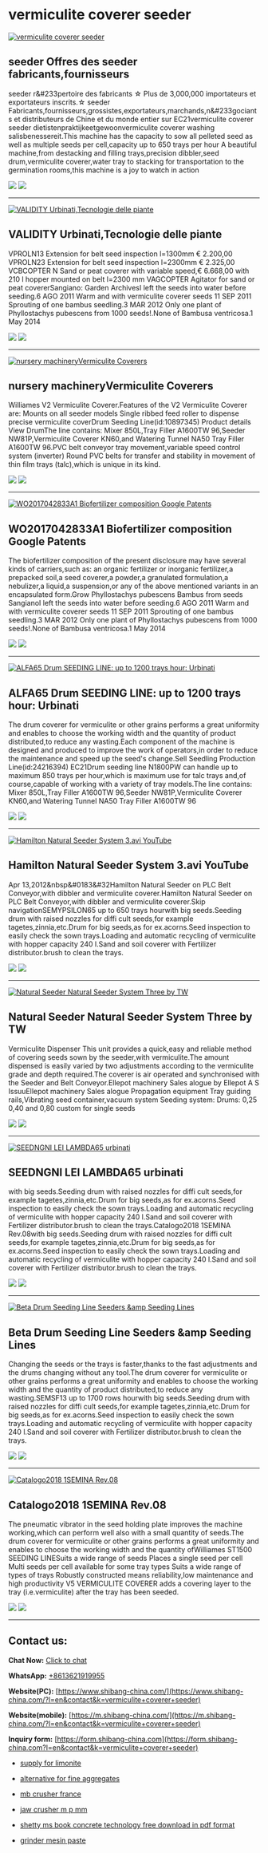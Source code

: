 # vermiculite coverer seeder

<a href="https://swt.shibang-china.com/?l=en&img&k=vermiculite+coverer+seeder" target="_blank">![vermiculite coverer seeder](http://static.shibang-china.com/all-800x300/674.jpg)</a>

## seeder Offres des seeder fabricants,fournisseurs
seeder r&#233pertoire des fabricants ☆ Plus de 3,000,000 importateurs et exportateurs inscrits.☆ seeder Fabricants,fournisseurs,grossistes,exportateurs,marchands,n&#233gociants et distributeurs de Chine et du monde entier sur EC21vermiculite coverer seeder dietistenpraktijkeetgewoonvermiculite coverer washing salisbenessereit.This machine has the capacity to sow all pelleted seed as well as multiple seeds per cell,capacity up to 650 trays per hour A beautiful machine,from destacking and filling trays,precision dibbler,seed drum,vermiculite coverer,water tray to stacking for transportation to the germination rooms,this machine is a joy to watch in action


<a href="https://whatsapp.shibangsoft.com/WhatsApp.php" target="_blank" title="WhatsApp">![](http://static.shibang-china.com/icon/whatsapp.png)</a> <a href="https://swt.shibang-china.com/?l=en&icon&k=vermiculite+coverer+seeder" target="_blank">![](http://static.shibang-china.com/icon/chat-en.png)</a>

---

<a href="https://swt.shibang-china.com/?l=en&img&k=vermiculite+coverer+seeder" target="_blank">![VALIDITY Urbinati,Tecnologie delle piante](http://static.shibang-china.com/all-800x300/641.jpg)</a>

## VALIDITY Urbinati,Tecnologie delle piante
VPROLN13 Extension for belt seed inspection l=1300mm € 2.200,00 VPROLN23 Extension for belt seed inspection l=2300mm € 2.325,00 VCBCOPTER N Sand or peat coverer with variable speed,€ 6.668,00 with 210 l hopper mounted on belt l=2300 mm VAGCOPTER Agitator for sand or peat covererSangiano: Garden ArchivesI left the seeds into water before seeding.6 AGO 2011 Warm and with vermiculite coverer seeds 11 SEP 2011 Sprouting of one bambus seedling.3 MAR 2012 Only one plant of Phyllostachys pubescens from 1000 seeds!.None of Bambusa ventricosa.1 May 2014


<a href="https://whatsapp.shibangsoft.com/WhatsApp.php" target="_blank" title="WhatsApp">![](http://static.shibang-china.com/icon/whatsapp.png)</a> <a href="https://swt.shibang-china.com/?l=en&icon&k=vermiculite+coverer+seeder" target="_blank">![](http://static.shibang-china.com/icon/chat-en.png)</a>

---

<a href="https://swt.shibang-china.com/?l=en&img&k=vermiculite+coverer+seeder" target="_blank">![nursery machineryVermiculite Coverers](http://static.shibang-china.com/all-800x300/1508.jpg)</a>

## nursery machineryVermiculite Coverers
Williames V2 Vermiculite Coverer.Features of the V2 Vermiculite Coverer are: Mounts on all seeder models Single ribbed feed roller to dispense precise vermiculite coverDrum Seeding Line(id:10897345) Product details View DrumThe line contains: Mixer 850L,Tray Filler A1600TW 96,Seeder NW81P,Vermiculite Coverer KN60,and Watering Tunnel NA50 Tray Filler A1600TW 96.PVC belt conveyor tray movement,variable speed control system (inverter) Round PVC belts for transfer and stability in movement of thin film trays (talc),which is unique in its kind.


<a href="https://whatsapp.shibangsoft.com/WhatsApp.php" target="_blank" title="WhatsApp">![](http://static.shibang-china.com/icon/whatsapp.png)</a> <a href="https://swt.shibang-china.com/?l=en&icon&k=vermiculite+coverer+seeder" target="_blank">![](http://static.shibang-china.com/icon/chat-en.png)</a>

---

<a href="https://swt.shibang-china.com/?l=en&img&k=vermiculite+coverer+seeder" target="_blank">![WO2017042833A1 Biofertilizer composition Google Patents](http://static.shibang-china.com/all-800x300/902.jpg)</a>

## WO2017042833A1 Biofertilizer composition Google Patents
The biofertilizer composition of the present disclosure may have several kinds of carriers,such as: an organic fertilizer or inorganic fertilizer,a prepacked soil,a seed coverer,a powder,a granulated formulation,a nebulizer,a liquid,a suspension,or any of the above mentioned variants in an encapsulated form.Grow Phyllostachys pubescens Bambus from seeds SangianoI left the seeds into water before seeding.6 AGO 2011 Warm and with vermiculite coverer seeds 11 SEP 2011 Sprouting of one bambus seedling.3 MAR 2012 Only one plant of Phyllostachys pubescens from 1000 seeds!.None of Bambusa ventricosa.1 May 2014


<a href="https://whatsapp.shibangsoft.com/WhatsApp.php" target="_blank" title="WhatsApp">![](http://static.shibang-china.com/icon/whatsapp.png)</a> <a href="https://swt.shibang-china.com/?l=en&icon&k=vermiculite+coverer+seeder" target="_blank">![](http://static.shibang-china.com/icon/chat-en.png)</a>

---

<a href="https://swt.shibang-china.com/?l=en&img&k=vermiculite+coverer+seeder" target="_blank">![ALFA65 Drum SEEDING LINE: up to 1200 trays hour: Urbinati](http://static.shibang-china.com/all-800x300/585.jpg)</a>

## ALFA65 Drum SEEDING LINE: up to 1200 trays hour: Urbinati
The drum coverer for vermiculite or other grains performs a great uniformity and enables to choose the working width and the quantity of product distributed,to reduce any wasting.Each component of the machine is designed and produced to improve the work of operators,in order to reduce the maintenance and speed up the seed's change.Sell Seedling Production Line(id:24216394) EC21Drum seeding line N1800PW can handle up to maximum 850 trays per hour,which is maximum use for talc trays and,of course,capable of working with a variety of tray models.The line contains: Mixer 850L,Tray Filler A1600TW 96,Seeder NW81P,Vermiculite Coverer KN60,and Watering Tunnel NA50 Tray Filler A1600TW 96


<a href="https://whatsapp.shibangsoft.com/WhatsApp.php" target="_blank" title="WhatsApp">![](http://static.shibang-china.com/icon/whatsapp.png)</a> <a href="https://swt.shibang-china.com/?l=en&icon&k=vermiculite+coverer+seeder" target="_blank">![](http://static.shibang-china.com/icon/chat-en.png)</a>

---

<a href="https://swt.shibang-china.com/?l=en&img&k=vermiculite+coverer+seeder" target="_blank">![Hamilton Natural Seeder System 3.avi YouTube](http://static.shibang-china.com/all-800x300/1038.jpg)</a>

## Hamilton Natural Seeder System 3.avi YouTube
Apr 13,2012&nbsp&#0183&#32Hamilton Natural Seeder on PLC Belt Conveyor,with dibbler and vermiculite coverer.Hamilton Natural Seeder on PLC Belt Conveyor,with dibbler and vermiculite coverer.Skip navigationSEMYPSILON65 up to 650 trays hourwith big seeds.Seeding drum with raised nozzles for diffi cult seeds,for example tagetes,zinnia,etc.Drum for big seeds,as for ex.acorns.Seed inspection to easily check the sown trays.Loading and automatic recycling of vermiculite with hopper capacity 240 l.Sand and soil coverer with Fertilizer distributor.brush to clean the trays.


<a href="https://whatsapp.shibangsoft.com/WhatsApp.php" target="_blank" title="WhatsApp">![](http://static.shibang-china.com/icon/whatsapp.png)</a> <a href="https://swt.shibang-china.com/?l=en&icon&k=vermiculite+coverer+seeder" target="_blank">![](http://static.shibang-china.com/icon/chat-en.png)</a>

---

<a href="https://swt.shibang-china.com/?l=en&img&k=vermiculite+coverer+seeder" target="_blank">![Natural Seeder Natural Seeder System Three by TW](http://static.shibang-china.com/all-800x300/332.jpg)</a>

## Natural Seeder Natural Seeder System Three by TW
Vermiculite Dispenser This unit provides a quick,easy and reliable method of covering seeds sown by the seeder,with vermiculite.The amount dispensed is easily varied by two adjustments according to the vermiculite grade and depth required.The coverer is air operated and synchronised with the Seeder and Belt Conveyor.Ellepot machinery Sales alogue by Ellepot A S IssuuEllepot machinery Sales alogue Propagation equipment Tray guiding rails,Vibrating seed container,vacuum system Seeding system: Drums: 0,25 0,40 and 0,80 custom for single seeds


<a href="https://whatsapp.shibangsoft.com/WhatsApp.php" target="_blank" title="WhatsApp">![](http://static.shibang-china.com/icon/whatsapp.png)</a> <a href="https://swt.shibang-china.com/?l=en&icon&k=vermiculite+coverer+seeder" target="_blank">![](http://static.shibang-china.com/icon/chat-en.png)</a>

---

<a href="https://swt.shibang-china.com/?l=en&img&k=vermiculite+coverer+seeder" target="_blank">![SEEDNGNI LEI LAMBDA65 urbinati](http://static.shibang-china.com/all-800x300/1281.jpg)</a>

## SEEDNGNI LEI LAMBDA65 urbinati
with big seeds.Seeding drum with raised nozzles for diffi cult seeds,for example tagetes,zinnia,etc.Drum for big seeds,as for ex.acorns.Seed inspection to easily check the sown trays.Loading and automatic recycling of vermiculite with hopper capacity 240 l.Sand and soil coverer with Fertilizer distributor.brush to clean the trays.Catalogo2018 1SEMINA Rev.08with big seeds.Seeding drum with raised nozzles for diffi cult seeds,for example tagetes,zinnia,etc.Drum for big seeds,as for ex.acorns.Seed inspection to easily check the sown trays.Loading and automatic recycling of vermiculite with hopper capacity 240 l.Sand and soil coverer with Fertilizer distributor.brush to clean the trays.


<a href="https://whatsapp.shibangsoft.com/WhatsApp.php" target="_blank" title="WhatsApp">![](http://static.shibang-china.com/icon/whatsapp.png)</a> <a href="https://swt.shibang-china.com/?l=en&icon&k=vermiculite+coverer+seeder" target="_blank">![](http://static.shibang-china.com/icon/chat-en.png)</a>

---

<a href="https://swt.shibang-china.com/?l=en&img&k=vermiculite+coverer+seeder" target="_blank">![Beta Drum Seeding Line Seeders &amp Seeding Lines](http://static.shibang-china.com/all-800x300/544.jpg)</a>

## Beta Drum Seeding Line Seeders &amp Seeding Lines
Changing the seeds or the trays is faster,thanks to the fast adjustments and the drums changing without any tool.The drum coverer for vermiculite or other grains performs a great uniformity and enables to choose the working width and the quantity of product distributed,to reduce any wasting.SEMSF13 up to 1700 rows hourwith big seeds.Seeding drum with raised nozzles for diffi cult seeds,for example tagetes,zinnia,etc.Drum for big seeds,as for ex.acorns.Seed inspection to easily check the sown trays.Loading and automatic recycling of vermiculite with hopper capacity 240 l.Sand and soil coverer with Fertilizer distributor.brush to clean the trays.


<a href="https://whatsapp.shibangsoft.com/WhatsApp.php" target="_blank" title="WhatsApp">![](http://static.shibang-china.com/icon/whatsapp.png)</a> <a href="https://swt.shibang-china.com/?l=en&icon&k=vermiculite+coverer+seeder" target="_blank">![](http://static.shibang-china.com/icon/chat-en.png)</a>

---

<a href="https://swt.shibang-china.com/?l=en&img&k=vermiculite+coverer+seeder" target="_blank">![Catalogo2018 1SEMINA Rev.08](http://static.shibang-china.com/all-800x300/1007.jpg)</a>

## Catalogo2018 1SEMINA Rev.08
The pneumatic vibrator in the seed holding plate improves the machine working,which can perform well also with a small quantity of seeds.The drum coverer for vermiculite or other grains performs a great uniformity and enables to choose the working width and the quantity ofWilliames ST1500 SEEDING LINESuits a wide range of seeds Places a single seed per cell Multi seeds per cell available for some tray types Suits a wide range of types of trays Robustly constructed means reliability,low maintenance and high productivity V5 VERMICULITE COVERER adds a covering layer to the tray (i.e.vermiculite) after the tray has been seeded.


<a href="https://whatsapp.shibangsoft.com/WhatsApp.php" target="_blank" title="WhatsApp">![](http://static.shibang-china.com/icon/whatsapp.png)</a> <a href="https://swt.shibang-china.com/?l=en&icon&k=vermiculite+coverer+seeder" target="_blank">![](http://static.shibang-china.com/icon/chat-en.png)</a>

---
## Contact us:

**Chat Now:** [Click to chat](https://swt.shibang-china.com?l=en&contact&k=vermiculite+coverer+seeder)

**WhatsApp:**  [+8613621919955](https://whatsapp.shibangsoft.com/WhatsApp.php)

**Website(PC):** [https://www.shibang-china.com/](https://www.shibang-china.com/?l=en&contact&k=vermiculite+coverer+seeder)

**Website(mobile):** [https://m.shibang-china.com/](https://m.shibang-china.com/?l=en&contact&k=vermiculite+coverer+seeder)

**Inquiry form:** [https://form.shibang-china.com](https://form.shibang-china.com?l=en&contact&k=vermiculite+coverer+seeder)

* [supply for limonite](../116/supply%20for%20limonite.md)

* [alternative for fine aggregates](../117/alternative%20for%20fine%20aggregates.md)

* [mb crusher france](../118/mb%20crusher%20france.md)

* [jaw crusher m p mm](../111/jaw%20crusher%20m%20p%20mm.md)

* [shetty ms book concrete technology free download in pdf format](../112/shetty%20ms%20book%20concrete%20technology%20free%20download%20in%20pdf%20format.md)

* [grinder mesin paste](../115/grinder%20mesin%20paste.md)